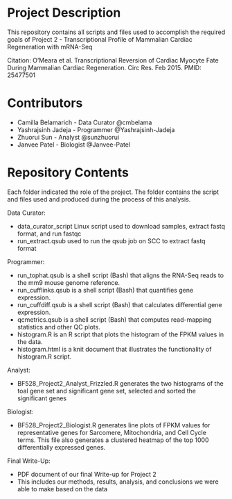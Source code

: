 # Project Description

This repository contains all scripts and files used to accomplish the required goals of Project 2 - Transcriptional Profile of Mammalian Cardiac Regeneration with mRNA-Seq

Citation:
O’Meara et al. Transcriptional Reversion of Cardiac Myocyte Fate During Mammalian Cardiac Regeneration. Circ Res. Feb 2015. PMID: 25477501

# Contributors

  - Camilla Belamarich - Data Curator @cmbelama
  - Yashrajsinh Jadeja - Programmer @Yashrajsinh-Jadeja
  - Zhuorui Sun - Analyst @sunzhuorui
  - Janvee Patel - Biologist @Janvee-Patel

# Repository Contents

Each folder indicated the role of the project. The folder contains the script and files used and produced during the process of this analysis.

Data Curator:
  - data_curator_script Linux script used to download samples, extract fastq format, and run fastqc
  - run_extract.qsub used to run the qsub job on SCC to extract fastq format

Programmer:
  - run_tophat.qsub is a shell script (Bash) that aligns the RNA-Seq reads to the mm9 mouse genome reference.
  - run_cufflinks.qsub is a shell script (Bash) that quantifies gene expression.
  - run_cuffdiff.qsub is a shell script (Bash) that calculates differential gene expression.
  - qcmetrics.qsub is a shell script (Bash) that computes read-mapping statistics and other QC plots.
  - histogram.R is an R script that plots the histogram of the FPKM values in the data.
  - histogram.html is a knit document that illustrates the functionality of histogram.R script. 
 
Analyst:
  - BF528_Project2_Analyst_Frizzled.R generates the two histograms of the toal gene set and significant gene set, selected and sorted the significant genes
  
Biologist:
  - BF528_Project2_Biologist.R generates line plots of FPKM values for representative genes for Sarcomere, Mitochondria, and Cell Cycle terms. This file also generates a clustered     heatmap of the top 1000 differentially expressed genes. 

Final Write-Up:
  - PDF document of our final Write-up for Project 2
  - This includes our methods, results, analysis, and conclusions we were able to make based on the data
